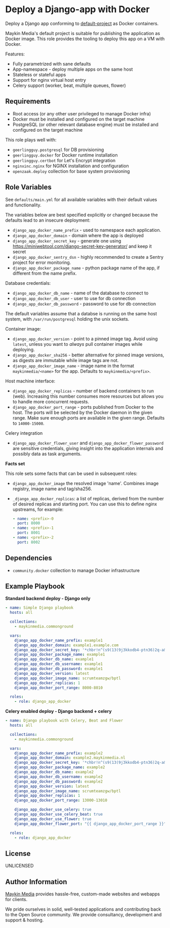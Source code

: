 Deploy a Django-app with Docker
===============================

Deploy a Django app conforming to [default-project][default-project] as Docker containers.

Maykin Media's default project is suitable for publishing the application as Docker
image. This role provides the tooling to deploy this app on a VM with Docker.

Features:

* Fully parametrized with sane defaults
* App-namespace - deploy multiple apps on the same host
* Stateless or stateful apps
* Support for nginx virtual host entry
* Celery support (worker, beat, multiple queues, flower)

Requirements
------------

* Root access (or any other user privileged to manage Docker infra)
* Docker must be installed and configured on the target machine
* PostgreSQL (or other relevant database engine) must be installed and configured on
  the target machine

This role plays well with:

* `geerlingguy.postgresql` for DB provisioning
* `geerlingguy.docker` for Docker runtime installation
* `geerlingguy.certbot` for Let's Encrypt integration
* `nginxinc.nginx` for NGINX installation and configuration
* `openzaak.deploy` collection for base system provisioning

Role Variables
--------------

See `defaults/main.yml` for all available variables with their default values and
functionality.

The variables below are best specified explicitly or changed because the defaults
lead to an insecure deployment:

* `django_app_docker_name_prefix` - used to namespace each application.
* `django_app_docker_domain` - domain where the app is deployed
* `django_app_docker_secret_key` - generate one using
  https://miniwebtool.com/django-secret-key-generator/ and keep it secret
* `django_app_docker_sentry_dsn` - highly recommended to create a Sentry project for
  error monitoring.
* `django_app_docker_package_name` - python package name of the app, if different from
  the name prefix.

Database credentials:

* `django_app_docker_db_name` - name of the database to connect to
* `django_app_docker_db_user` - user to use for db connection
* `django_app_docker_db_password` - password to use for db connection

The default variables assume that a databse is running on the same host system, with
`/var/run/postgresql` holding the unix sockets.

Container image:

* `django_app_docker_version` - point to a pinned image tag. Avoid using `latest`,
  unless you want to _always_ pull container images while deploying.
* `django_app_docker_sha256` - better alternative for pinned image versions, as digests
  are immutable while image tags are not.
* `django_app_docker_image_name` - image name in the format `maykinmedia/<name>` for the
  app. Defaults to `maykinmedia/<prefix>`.

Host machine interface:

* `django_app_docker_replicas` - number of backend containers to run (web). Increasing
  this number consumes more resources but allows you to handle more concurrent requests.
* `django_app_docker_port_range` - ports published from Docker to the host. 
  The ports will be selected by the Docker daemon in the given range. Make sure
  enough ports are available in the given range. Defaults to `14000-15000`.

Celery integration

* `django_app_docker_flower_user` and `django_app_docker_flower_password` are sensitive
  credentials, giving insight into the application internals and possibly data as task
  arguments.

**Facts set**

This role sets some facts that can be used in subsequent roles:

* `django_app_docker_image` the resolved image 'name'. Combines image registry, image name
  and tag/sha256.

* `_django_app_docker_replicas`: a list of replicas, derived from the number of desired
  replicas and starting port. You can use this to define nginx upstreams, for example:

  ```yaml
  - name: <prefix>-0
    port: 8000
  - name: <prefix>-1
    port: 8001
  - name: <prefix>-2
    port: 8002
  ```

Dependencies
------------

* `community.docker` collection to manage Docker infrastructure

Example Playbook
----------------

**Standard backend deploy - Django only**

```yaml
- name: Simple Django playbook
  hosts: all

  collections:
    - maykinmedia.commonground

  vars:
    django_app_docker_name_prefix: example1
    django_app_docker_domain: example1.example.com
    django_app_docker_secret_key: '*chbr!n^(s9(13(9j3kkodb4-ptn36)2q-a&2u!c6!tu)^53vr'
    django_app_docker_package_name: example1
    django_app_docker_db_name: example1
    django_app_docker_db_username: example1
    django_app_docker_db_password: example1
    django_app_docker_version: latest
    django_app_docker_image_name: scrumteamzgw/bptl
    django_app_docker_replicas: 1
    django_app_docker_port_range: 8000-8010

  roles:
    - role: django_app_docker
```

**Celery enabled deploy - Django backend + celery**

```yaml
- name: Django playbook with Celery, Beat and Flower
  hosts: all

  collections:
    - maykinmedia.commonground

  vars:
    django_app_docker_name_prefix: example2
    django_app_docker_domain: example2.maykinmedia.nl
    django_app_docker_secret_key: '*chbr!n^(s9(13(9j3kkodb4-ptn36)2q-a&2u!c6!tu)^53vr'
    django_app_docker_package_name: example2
    django_app_docker_db_name: example2
    django_app_docker_db_username: example2
    django_app_docker_db_password: example2
    django_app_docker_version: latest
    django_app_docker_image_name: scrumteamzgw/bptl
    django_app_docker_replicas: 1
    django_app_docker_port_range: 13000-13010

    django_app_docker_use_celery: true
    django_app_docker_use_celery_beat: true
    django_app_docker_use_flower: true
    django_app_docker_flower_port: "{{ django_app_docker_port_range }}"

  roles:
    - role: django_app_docker
```

License
-------

UNLICENSED

Author Information
------------------

[Maykin Media](https://www.maykinmedia.nl/en/) provides hassle-free, custom-made
websites and webapps for clients.

We pride ourselves in solid, well-tested applications and contributing back to the Open
Source community. We provide consultancy, development and support & hosting.

[default-project]: https://bitbucket.org/maykinmedia/default-project
